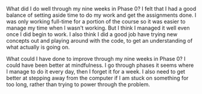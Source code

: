 What did I do well through my nine weeks in Phase 0?
I felt that I had a good balance of setting aside time to do my work and get the assignments done. I was only working full-time for a portion of the course so it was easier to manage my time when I wasn't working. But I think I managed it well even once I did begin to work. I also think I did a good job have trying new concepts out and playing around with the code, to get an understanding of what actually is going on.

What could I have done to improve through my nine weeks in Phase 0? I could have been better at mindfulness. I go through phases it seems where I manage to do it every day, then I forget it for a week. I also need to get better at stepping away from the computer if I am stuck on something for too long, rather than trying to power through the problem.
